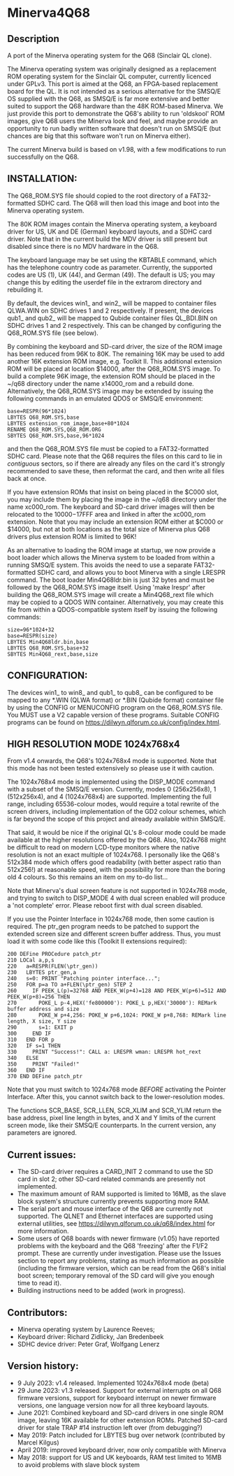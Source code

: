 Minerva4Q68
===========

Description
-----------

A port of the Minerva operating system for the Q68 (Sinclair QL clone).

The Minerva operating system was originally designed as a replacement ROM operating system for the Sinclair QL computer, currently licenced under GPLv3. This port is aimed at the Q68, an FPGA-based replacement board for the QL. It is not intended as a serious alternative for the SMSQ/E OS supplied with the Q68, as SMSQ/E is far more extensive and better suited to support the Q68 hardware than the 48K ROM-based Minerva. We just provide this port to demonstrate the Q68's ability to run 'oldskool' ROM images, give Q68 users the Minerva look and feel, and maybe provide an opportunity to run badly written software that doesn't run on SMSQ/E (but chances are big that this software won't run on Minerva either).

The current Minerva build is based on v1.98, with a few modifications to run successfully on the Q68.


INSTALLATION:
-------------

The Q68_ROM.SYS file should copied to the root directory of a FAT32-formatted SDHC card. The Q68 will then load this image and boot into the Minerva operating system.

The 80K ROM images contain the Minerva operating system, a keyboard driver for US, UK and DE (German) keyboard layouts, and a SDHC card driver. Note that in the current build the MDV driver is still present but disabled since there is no MDV hardware in the Q68.

The keyboard language may be set using the KBTABLE command, which has the telephone country code as parameter. Currently, the supported codes are US (1), UK (44), and German (49). The default is US; you may change this by editing the userdef file in the extrarom directory and rebuilding it.

By default, the devices win1_ and win2_ will be mapped to container files QLWA.WIN on SDHC drives 1 and 2 respectively. If present, the devices qub1_ and qub2_ will be mapped to Qubide container files QL_BDI.BIN on SDHC drives 1 and 2 respectively. This can be changed by configuring the Q68_ROM.SYS file (see below).

By combining the keyboard and SD-card driver, the size of the ROM image has been reduced from 96K to 80K. The remaining 16K may be used to add another 16K extension ROM image, e.g. Toolkit II. This additional extension ROM will be placed at location $14000, after the Q68_ROM.SYS image. To build a complete 96K image, the extension ROM should be placed in the ~/q68 directory under the name x14000_rom and a rebuild done. Alternatively, the Q68_ROM.SYS image may be extended by issuing the following commands in an emulated QDOS or SMSQ/E environment:
~~~
base=RESPR(96*1024)
LBYTES Q68_ROM.SYS,base
LBYTES extension_rom_image,base+80*1024
RENAME Q68_ROM.SYS,Q68_ROM.ORG
SBYTES Q68_ROM.SYS,base,96*1024
~~~
and then the Q68_ROM.SYS file must be copied to a FAT32-formatted SDHC card. Please note that the Q68 requires the files on this card to lie in *contiguous* sectors, so if there are already any files on the card it's strongly recommended to save these, then reformat the card, and then write all files back at once.

If you have extension ROMs that insist on being placed in the $C000 slot, you may include them by placing the image in the ~/q68 directory under the name xc000_rom. The keyboard and SD-card driver images will then be relocated to the $10000-$17FFF area and linked in after the xc000_rom extension. Note that you may include an extension ROM either at $C000 or $14000, but not at both locations as the total size of Minerva plus Q68 drivers plus extension ROM is limited to 96K!

As an alternative to loading the ROM image at startup, we now provide a boot loader which allows the Minerva system to be loaded from within a running SMSQ/E system. This avoids the need to use a separate FAT32-formatted SDHC card, and allows you to boot Minerva with a single LRESPR command. The boot loader Min4Q68ldr.bin is just 32 bytes and must be followed by the Q68_ROM.SYS image itself. Using 'make lrespr' after building the Q68_ROM.SYS image will create a Min4Q68_rext file which may be copied to a QDOS WIN container. Alternatively, you may create this file from within a QDOS-compatible system itself by issuing the following commands:
~~~
size=96*1024+32
base=RESPR(size)
LBYTES Min4Q68ldr.bin,base
LBYTES Q68_ROM.SYS,base+32
SBYTES Min4Q68_rext,base,size
~~~
CONFIGURATION:
--------------

The devices win1_ to win8_ and qub1_ to qub8_ can be configured to be mapped to any \*.WIN (QLWA format) or \*.BIN (Qubide format) container file by using the CONFIG or MENUCONFIG program on the Q68_ROM.SYS file. You MUST use a V2 capable version of these programs. Suitable CONFIG programs can be found on https://dilwyn.qlforum.co.uk/config/index.html.

HIGH RESOLUTION MODE 1024x768x4
-------------------------------

From v1.4 onwards, the Q68's 1024x768x4 mode is supported. Note that this mode has not been tested extensively so please use it with caution. 

The 1024x768x4 mode is implemented using the DISP_MODE command with a subset of the SMSQ/E version. Currently, modes 0 (256x256x8), 1 (512x256x4), and 4 (1024x768x4) are supported. Implementing the full range, including 65536-colour modes, would require a total rewrite of the screen drivers, including implementation of the GD2 colour schemes, which is far beyond the scope of this project and already available within SMSQ/E.

That said, it would be nice if the original QL's 8-colour mode could be made available at the higher resolutions offered by the Q68. Also, 1024x768 might be difficult to read on modern LCD-type monitors where the native resolution is not an exact multiple of 1024x768. I personally like the Q68's 512x384 mode which offers good readability (with better aspect ratio than 512x256!) at reasonable speed, with the possibility for more than the boring old 4 colours. So this remains an item on my to-do list...

Note that Minerva's dual screen feature is not supported in 1024x768 mode, and trying to switch to DISP_MODE 4 with dual screen enabled will produce a 'not complete' error. Please reboot first with dual screen disabled.

If you use the Pointer Interface in 1024x768 mode, then some caution is required. The ptr_gen program needs to be patched to support the extended screen size and different screen buffer address. Thus, you must load it with some code like this (Toolkit II extensions required):
~~~
200 DEFine PROCedure patch_ptr
210 LOCal a,p,s
220   a=RESPR(FLEN(\ptr_gen))
230   LBYTES ptr_gen,a
240   s=0: PRINT "Patching pointer interface...";
250   FOR p=a TO a+FLEN(\ptr_gen) STEP 2
260     IF PEEK_L(p)=32768 AND PEEK_W(p+4)=128 AND PEEK_W(p+6)=512 AND PEEK_W(p+8)=256 THEN
270       POKE_L p-4,HEX('fe800000'): POKE_L p,HEX('30000'): REMark buffer address and size
280       POKE_W p+4,256: POKE_W p+6,1024: POKE_W p+8,768: REMark line length, X size, Y size
290       s=1: EXIT p
300     END IF
310   END FOR p
320   IF s=1 THEN
330     PRINT "Success!": CALL a: LRESPR wman: LRESPR hot_rext
340   ELSE
350     PRINT "Failed!"
360   END IF
370 END DEFine patch_ptr
~~~
Note that you must switch to 1024x768 mode *BEFORE* activating the Pointer Interface. After this, you cannot switch back to the lower-resolution modes.

The functions SCR_BASE, SCR_LLEN, SCR_XLIM and SCR_YLIM return the base address, pixel line length in bytes, and X and Y limits of the current screen mode, like their SMSQ/E counterparts. In the current version, any parameters are ignored.

Current issues:
---------------

- The SD-card driver requires a CARD_INIT 2 command to use the SD card in slot 2; other SD-card related commands are presently not implemented.
- The maximum amount of RAM supported is limited to 16MB, as the slave block system's structure currently prevents supporting more RAM.
- The serial port and mouse interface of the Q68 are currently not supported. The QLNET and Ethernet interfaces are supported using external utilities, see https://dilwyn.qlforum.co.uk/q68/index.html for more information.
- Some users of Q68 boards with newer firmware (v1.05) have reported problems with the keyboard and the Q68 'freezing' after the F1/F2 prompt. These are currently under investigation. Please use the Issues section to report any problems, stating as much information as possible (including the firmware version, which can be read from the Q68's initial boot screen; temporary removal of the SD card will give you enough time to read it).
- Building instructions need to be added (work in progress).


Contributors:
-------------

- Minerva operating system by Laurence Reeves;
- Keyboard driver: Richard Zidlicky, Jan Bredenbeek
- SDHC device driver: Peter Graf, Wolfgang Lenerz

Version history:
----------------

- 9 July 2023: v1.4 released. Implemented 1024x768x4 mode (beta)
- 29 June 2023: v1.3 released. Support for external interrupts on all Q68 firmware versions, support for keyboard interrupt on newer firmware versions, one language version now for all three keyboard layouts.
- June 2021: Combined keyboard and SD-card drivers in one single ROM image, leaving 16K available for other extension ROMs. Patched SD-card driver for stale TRAP #14 instruction left over (from debugging?)
- May 2019: Patch included for LBYTES bug over network (contributed by Marcel Kilgus)
- April 2019: improved keyboard driver, now only compatible with Minerva
- May 2018: support for US and UK keyboards, RAM test limited to 16MB to avoid problems with slave block system
